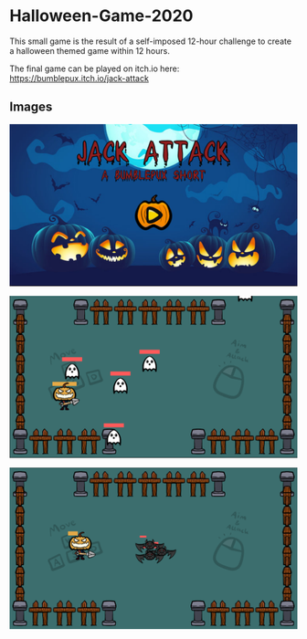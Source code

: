 # Halloween-Game-2020
This small game is the result of a self-imposed 12-hour challenge to create a halloween themed game within 12 hours.

The final game can be played on itch.io here: https://bumblepux.itch.io/jack-attack

## Images
![](Images/title_screen.png)

![](Images/wave_1.png)

![](Images/wave_2.png)
